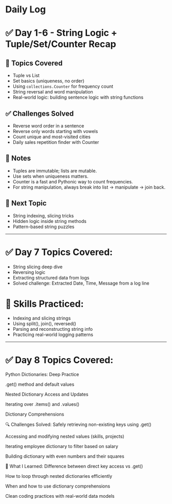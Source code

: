 # Daily Log

# ✅ Day 1-6 - String Logic + Tuple/Set/Counter Recap

## 🧠 Topics Covered
- Tuple vs List
- Set basics (uniqueness, no order)
- Using `collections.Counter` for frequency count
- String reversal and word manipulation
- Real-world logic: building sentence logic with string functions

## ✅ Challenges Solved
- Reverse word order in a sentence
- Reverse only words starting with vowels
- Count unique and most-visited cities
- Daily sales repetition finder with Counter

## 📌 Notes
- Tuples are immutable; lists are mutable.
- Use sets when uniqueness matters.
- Counter is a fast and Pythonic way to count frequencies.
- For string manipulation, always break into list → manipulate → join back.

## 📍 Next Topic
- String indexing, slicing tricks
- Hidden logic inside string methods
- Pattern-based string puzzles

---

# ✅ Day 7 Topics Covered:
- String slicing deep dive
- Reversing logic
- Extracting structured data from logs
- Solved challenge: Extracted Date, Time, Message from a log line

# 🧠 Skills Practiced:
- Indexing and slicing strings
- Using split(), join(), reversed()
- Parsing and reconstructing string info
- Practicing real-world logging patterns

---


# ✅ Day 8 Topics Covered:
Python Dictionaries: Deep Practice

.get() method and default values

Nested Dictionary Access and Updates

Iterating over .items() and .values()

Dictionary Comprehensions

🔍 Challenges Solved:
Safely retrieving non-existing keys using .get()

Accessing and modifying nested values (skills, projects)

Iterating employee dictionary to filter based on salary

Building dictionary with even numbers and their squares

🧠 What I Learned:
Difference between direct key access vs .get()

How to loop through nested dictionaries efficiently

When and how to use dictionary comprehensions

Clean coding practices with real-world data models
